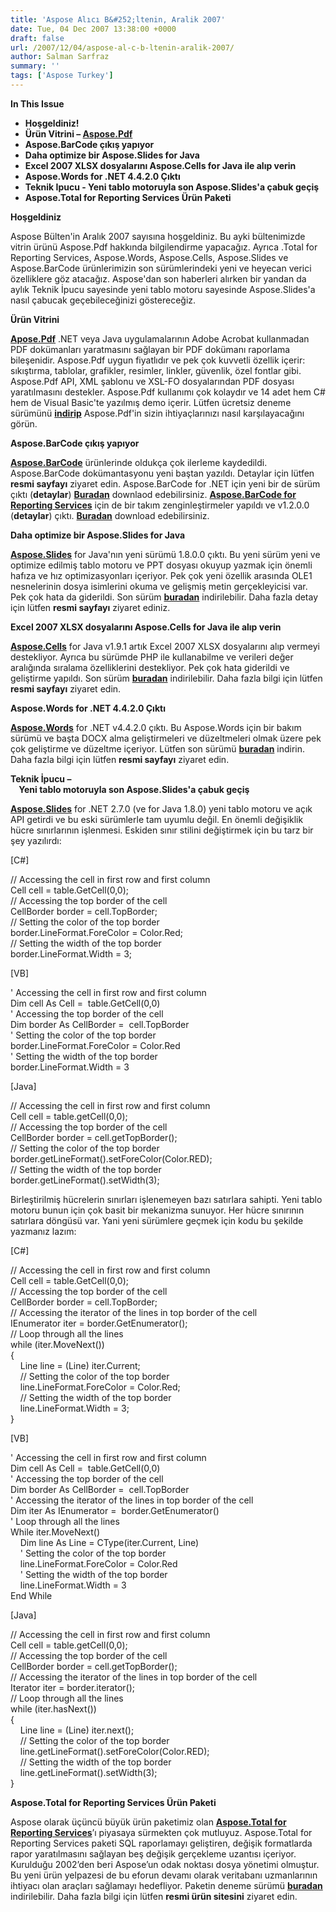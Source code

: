 ```yaml
---
title: 'Aspose Alıcı B&#252;ltenin, Aralik 2007'
date: Tue, 04 Dec 2007 13:38:00 +0000
draft: false
url: /2007/12/04/aspose-al-c-b-ltenin-aralik-2007/
author: Salman Sarfraz
summary: ''
tags: ['Aspose Turkey']
---
```


**In This Issue**

*   **Hoşgeldiniz!**
*   **Ürün Vitrini – [Aspose.Pdf][1]**
*   **Aspose.BarCode çıkış yapıyor**
*   **Daha optimize bir Aspose.Slides for Java**
*   **Excel 2007 XLSX dosyalarını Aspose.Cells for Java ile alıp verin**
*   **Aspose.Words for .NET 4.4.2.0 Çıktı**
*   **Teknik Ipucu - Yeni tablo motoruyla son Aspose.Slides'a çabuk geçiş**
*   **Aspose.Total for Reporting Services Ürün Paketi**

**Hoşgeldiniz**

Aspose Bülten'in Aralık 2007 sayısına hoşgeldiniz. Bu ayki bültenimizde vitrin ürünü Aspose.Pdf hakkında bilgilendirme yapacağız. Ayrıca .Total for Reporting Services, Aspose.Words, Aspose.Cells, Aspose.Slides ve Aspose.BarCode ürünlerimizin son sürümlerindeki yeni ve heyecan verici özelliklere göz atacağız. Aspose'dan son haberleri alırken bir yandan da aylık Teknik İpucu sayesinde yeni tablo motoru sayesinde Aspose.Slides'a nasıl çabucak geçebileceğinizi göstereceğiz.

**Ürün Vitrini**

[**Apose.Pdf**][2] .NET veya Java uygulamalarının Adobe Acrobat kullanmadan PDF dokümanları yaratmasını sağlayan bir PDF dokümanı raporlama bileşenidir. Aspose.Pdf uygun fiyatlıdır ve pek çok kuvvetli özellik içerir: sıkıştırma, tablolar, grafikler, resimler, linkler, güvenlik, özel fontlar gibi. Aspose.Pdf API, XML şablonu ve XSL-FO dosyalarından PDF dosyası yaratılmasını destekler. Aspose.Pdf kullanımı çok kolaydır ve 14 adet hem C# hem de Visual Basic'te yazılmış demo içerir. Lütfen ücretsiz deneme sürümünü [**indirip**][3] Aspose.Pdf'in sizin ihtiyaçlarınızı nasıl karşılayacağını görün.

**Aspose.BarCode çıkış yapıyor**

[**Aspose.BarCode**][4] ürünlerinde oldukça çok ilerleme kaydedildi. Aspose.BarCode dokümantasyonu yeni baştan yazıldı. Detaylar için lütfen **resmi sayfayı** ziyaret edin. Aspose.BarCode for .NET için yeni bir de sürüm çıktı (**detaylar**) [**Buradan**][5] downlaod edebilirsiniz. [**Aspose.BarCode for Reporting Services**][6] için de bir takım zenginleştirmeler yapıldı ve v1.2.0.0 (**detaylar**) çıktı. [**Buradan**][7] download edebilirsiniz.

**Daha optimize bir Aspose.Slides for Java**

[**Aspose.Slides**][8] for Java'nın yeni sürümü 1.8.0.0 çıktı. Bu yeni sürüm yeni ve optimize edilmiş tablo motoru ve PPT dosyası okuyup yazmak için önemli hafıza ve hız optimizasyonları içeriyor. Pek çok yeni özellik arasında OLE1 nesnelerinin dosya isimlerini okuma ve gelişmiş metin gerçekleyicisi var. Pek çok hata da giderildi. Son sürüm [**buradan**][9] indirilebilir. Daha fazla detay için lütfen **resmi sayfayı** ziyaret ediniz.  

**Excel 2007 XLSX dosyalarını Aspose.Cells for Java ile alıp verin**

[**Aspose.Cells**][10] for Java v1.9.1 artık Excel 2007 XLSX dosyalarını alıp vermeyi destekliyor. Ayrıca bu sürümde PHP ile kullanabilme ve verileri değer aralığında sıralama özelliklerini destekliyor. Pek çok hata giderildi ve geliştirme yapıldı. Son sürüm [**buradan**][11] indirilebilir. Daha fazla bilgi için lütfen **resmi sayfayı** ziyaret edin.

**Aspose.Words for .NET 4.4.2.0 Çıktı**

[**Aspose.Words**][12] for .NET v4.4.2.0 çıktı. Bu Aspose.Words için bir bakım sürümü ve başta DOCX alma geliştirmeleri ve düzeltmeleri olmak üzere pek çok geliştirme ve düzeltme içeriyor. Lütfen son sürümü [**buradan**][13] indirin. Daha fazla bilgi için lütfen **resmi sayfayı** ziyaret edin.  

**Teknik İpucu –  
    Yeni tablo motoruyla son Aspose.Slides'a çabuk geçiş**

[**Aspose.Slides**][14] for .NET 2.7.0 (ve for Java 1.8.0) yeni tablo motoru ve açık API getirdi ve bu eski sürümlerle tam uyumlu değil. En önemli değişiklik hücre sınırlarının işlenmesi. Eskiden sınır stilini değiştirmek için bu tarz bir şey yazılırdı:  
  
  
\[C#\]  
  
// Accessing the cell in first row and first column  
Cell cell = table.GetCell(0,0);  
// Accessing the top border of the cell  
CellBorder border = cell.TopBorder;  
// Setting the color of the top border  
border.LineFormat.ForeColor = Color.Red;  
// Setting the width of the top border  
border.LineFormat.Width = 3;  
  
\[VB\]  
  
' Accessing the cell in first row and first column  
Dim cell As Cell =  table.GetCell(0,0)  
' Accessing the top border of the cell  
Dim border As CellBorder =  cell.TopBorder  
' Setting the color of the top border  
border.LineFormat.ForeColor = Color.Red  
' Setting the width of the top border  
border.LineFormat.Width = 3  
  
\[Java\]  
  
// Accessing the cell in first row and first column  
Cell cell = table.getCell(0,0);  
// Accessing the top border of the cell  
CellBorder border = cell.getTopBorder();  
// Setting the color of the top border  
border.getLineFormat().setForeColor(Color.RED);  
// Setting the width of the top border  
border.getLineFormat().setWidth(3);  
  
Birleştirilmiş hücrelerin sınırları işlenemeyen bazı satırlara sahipti. Yeni tablo motoru bunun için çok basit bir mekanizma sunuyor. Her hücre sınırının satırlara döngüsü var. Yani yeni sürümlere geçmek için kodu bu şekilde yazmanız lazım:  
  
\[C#\]  
  
// Accessing the cell in first row and first column  
Cell cell = table.GetCell(0,0);  
// Accessing the top border of the cell  
CellBorder border = cell.TopBorder;  
// Accessing the iterator of the lines in top border of the cell  
IEnumerator iter = border.GetEnumerator();  
// Loop through all the lines  
while (iter.MoveNext())  
{  
    Line line = (Line) iter.Current;  
    // Setting the color of the top border  
    line.LineFormat.ForeColor = Color.Red;  
    // Setting the width of the top border  
    line.LineFormat.Width = 3;  
}  
  
\[VB\]  
  
' Accessing the cell in first row and first column  
Dim cell As Cell =  table.GetCell(0,0)  
' Accessing the top border of the cell  
Dim border As CellBorder =  cell.TopBorder  
' Accessing the iterator of the lines in top border of the cell  
Dim iter As IEnumerator =  border.GetEnumerator()  
' Loop through all the lines  
While iter.MoveNext()  
    Dim line As Line = CType(iter.Current, Line)  
    ' Setting the color of the top border  
    line.LineFormat.ForeColor = Color.Red  
    ' Setting the width of the top border  
    line.LineFormat.Width = 3  
End While  
  
\[Java\]  
  
// Accessing the cell in first row and first column  
Cell cell = table.getCell(0,0);  
// Accessing the top border of the cell  
CellBorder border = cell.getTopBorder();  
// Accessing the iterator of the lines in top border of the cell  
Iterator iter = border.iterator();  
// Loop through all the lines  
while (iter.hasNext())  
{  
    Line line = (Line) iter.next();  
    // Setting the color of the top border  
    line.getLineFormat().setForeColor(Color.RED);  
    // Setting the width of the top border  
    line.getLineFormat().setWidth(3);  
}  

**Aspose.Total for Reporting Services Ürün Paketi**

Aspose olarak üçüncü büyük ürün paketimiz olan [**Aspose.Total for Reporting Services**][15]’ı piyasaya sürmekten çok mutluyuz. Aspose.Total for Reporting Services paketi SQL raporlamayı geliştiren, değişik formatlarda rapor yaratılmasını sağlayan beş değişik gerçekleme uzantısı içeriyor. Kurulduğu 2002’den beri Aspose’un odak noktası dosya yönetimi olmuştur. Bu yeni ürün yelpazesi de bu eforun devamı olarak veritabanı uzmanlarının ihtiyacı olan araçları sağlamayı hedefliyor. Paketin deneme sürümü [**buradan**][16] indirilebilir. Daha fazla bilgi için lütfen **resmi ürün sitesini** ziyaret edin.




[1]: http://www.aspose.com/Products/Aspose.Pdf/Default.aspx
[2]: http://www.aspose.com/Products/Aspose.Pdf/Default.aspx
[3]: http://www.aspose.com/Community/Files/51/aspose.pdf/default.aspx
[4]: http://www.aspose.com/Products/Aspose.Barcode/
[5]: http://www.aspose.com/Community/Files/53/aspose.barcode/category1082.aspx
[6]: http://www.aspose.com/Products/Aspose.BarCode.Reporting.Services/
[7]: http://www.aspose.com/Community/Files/52/aspose.barcode.reporting.services/category1217.aspx
[8]: http://www.aspose.com/Products/Aspose.Slides/
[9]: http://www.aspose.com/Community/Files/51/aspose.slides/category1199.aspx
[10]: http://www.aspose.com/Products/Aspose.Cells/
[11]: http://www.aspose.com/Community/Files/51/aspose.cells/entry102877.aspx
[12]: http://www.aspose.com/Products/Aspose.Words/
[13]: http://www.aspose.com/Community/Files/51/aspose.words/entry103596.aspx
[14]: http://www.aspose.com/Products/Aspose.Slides/
[15]: http://www.aspose.com/Products/Aspose.Total/
[16]: http://www.aspose.com/Community/Files/50/aspose.total.for.reporting.services/default.aspx



